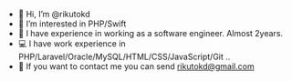- 👋 Hi, I’m @rikutokd
- 👀 I’m interested in PHP/Swift
- 🏢 I have experience in working as a software engineer. Almost 2years.
- 💻 I have work experience in PHP/Laravel/Oracle/MySQL/HTML/CSS/JavaScript/Git ..
- 📩 If you want to contact me you can send rikutokd@gmail.com

<!---
rikutokd/rikutokd is a ✨ special ✨ repository because its `README.md` (this file) appears on your GitHub profile.
You can click the Preview link to take a look at your changes.
--->
